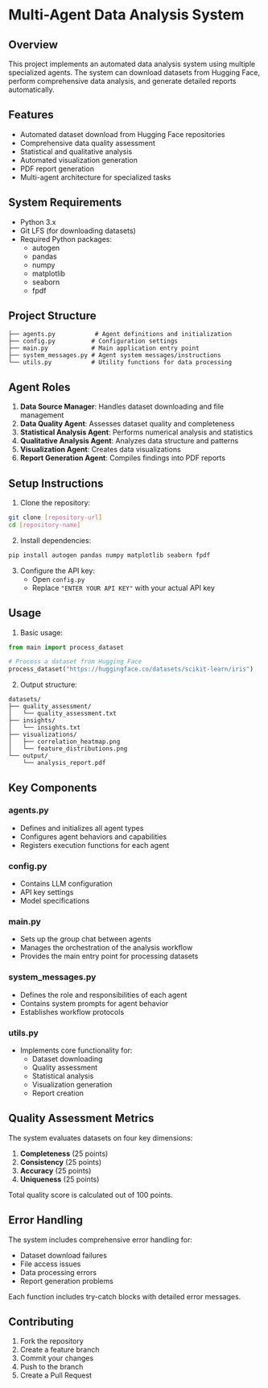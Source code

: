 # Multi-Agent Data Analysis System

## Overview
This project implements an automated data analysis system using multiple specialized agents. The system can download datasets from Hugging Face, perform comprehensive data analysis, and generate detailed reports automatically.

## Features
- Automated dataset download from Hugging Face repositories
- Comprehensive data quality assessment
- Statistical and qualitative analysis
- Automated visualization generation
- PDF report generation
- Multi-agent architecture for specialized tasks

## System Requirements
- Python 3.x
- Git LFS (for downloading datasets)
- Required Python packages:
  - autogen
  - pandas
  - numpy
  - matplotlib
  - seaborn
  - fpdf

## Project Structure
```
├── agents.py           # Agent definitions and initialization
├── config.py          # Configuration settings
├── main.py            # Main application entry point
├── system_messages.py # Agent system messages/instructions
└── utils.py           # Utility functions for data processing
```

## Agent Roles
1. **Data Source Manager**: Handles dataset downloading and file management
2. **Data Quality Agent**: Assesses dataset quality and completeness
3. **Statistical Analysis Agent**: Performs numerical analysis and statistics
4. **Qualitative Analysis Agent**: Analyzes data structure and patterns
5. **Visualization Agent**: Creates data visualizations
6. **Report Generation Agent**: Compiles findings into PDF reports

## Setup Instructions

1. Clone the repository:
```bash
git clone [repository-url]
cd [repository-name]
```

2. Install dependencies:
```bash
pip install autogen pandas numpy matplotlib seaborn fpdf
```

3. Configure the API key:
   - Open `config.py`
   - Replace `"ENTER YOUR API KEY"` with your actual API key

## Usage

1. Basic usage:
```python
from main import process_dataset

# Process a dataset from Hugging Face
process_dataset("https://huggingface.co/datasets/scikit-learn/iris")
```

2. Output structure:
```
datasets/
├── quality_assessment/
│   └── quality_assessment.txt
├── insights/
│   └── insights.txt
├── visualizations/
│   ├── correlation_heatmap.png
│   └── feature_distributions.png
└── output/
    └── analysis_report.pdf
```

## Key Components

### agents.py
- Defines and initializes all agent types
- Configures agent behaviors and capabilities
- Registers execution functions for each agent

### config.py
- Contains LLM configuration
- API key settings
- Model specifications

### main.py
- Sets up the group chat between agents
- Manages the orchestration of the analysis workflow
- Provides the main entry point for processing datasets

### system_messages.py
- Defines the role and responsibilities of each agent
- Contains system prompts for agent behavior
- Establishes workflow protocols

### utils.py
- Implements core functionality for:
  - Dataset downloading
  - Quality assessment
  - Statistical analysis
  - Visualization generation
  - Report creation

## Quality Assessment Metrics

The system evaluates datasets on four key dimensions:
1. **Completeness** (25 points)
2. **Consistency** (25 points)
3. **Accuracy** (25 points)
4. **Uniqueness** (25 points)

Total quality score is calculated out of 100 points.

## Error Handling

The system includes comprehensive error handling for:
- Dataset download failures
- File access issues
- Data processing errors
- Report generation problems

Each function includes try-catch blocks with detailed error messages.

## Contributing

1. Fork the repository
2. Create a feature branch
3. Commit your changes
4. Push to the branch
5. Create a Pull Request
